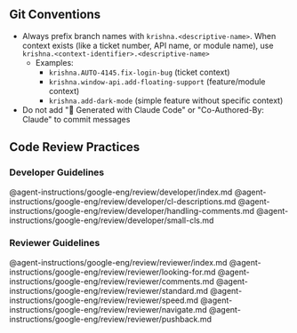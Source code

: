 ## Git Conventions

- Always prefix branch names with `krishna.<descriptive-name>`. When context exists (like a ticket number, API name, or module name), use `krishna.<context-identifier>.<descriptive-name>`
  - Examples: 
    - `krishna.AUTO-4145.fix-login-bug` (ticket context)
    - `krishna.window-api.add-floating-support` (feature/module context)
    - `krishna.add-dark-mode` (simple feature without specific context)
- Do not add "🤖 Generated with Claude Code" or "Co-Authored-By: Claude" to commit messages

## Code Review Practices

<!-- IMPORTANT: Follow these developer guidelines when making changes, creating commits, or preparing pull requests -->
### Developer Guidelines
@agent-instructions/google-eng/review/developer/index.md
@agent-instructions/google-eng/review/developer/cl-descriptions.md
@agent-instructions/google-eng/review/developer/handling-comments.md
@agent-instructions/google-eng/review/developer/small-cls.md

### Reviewer Guidelines
@agent-instructions/google-eng/review/reviewer/index.md
@agent-instructions/google-eng/review/reviewer/looking-for.md
@agent-instructions/google-eng/review/reviewer/comments.md
@agent-instructions/google-eng/review/reviewer/standard.md
@agent-instructions/google-eng/review/reviewer/speed.md
@agent-instructions/google-eng/review/reviewer/navigate.md
@agent-instructions/google-eng/review/reviewer/pushback.md

